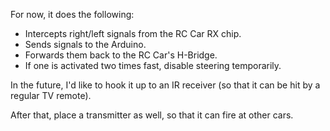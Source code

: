 For now, it does the following:

 * Intercepts right/left signals from the RC Car RX chip.
 * Sends signals to the Arduino.
 * Forwards them back to the RC Car's H-Bridge.
 * If one is activated two times fast, disable steering temporarily.

In the future, I'd like to hook it up to an IR receiver (so that it can be hit by a regular TV remote).

After that, place a transmitter as well, so that it can fire at other cars.
